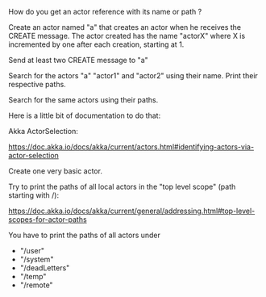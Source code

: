 How do you get an actor reference with its name or path ?

Create an actor named "a" that creates an actor when he receives the CREATE message. The actor created has the name "actorX" where X is incremented by one after each creation, starting at 1.

Send at least two CREATE message to "a"

Search for the actors "a" "actor1" and "actor2" using their name. Print their respective paths.

Search for the same actors using their paths.

Here is a little bit of documentation to do that:

Akka ActorSelection:  

https://doc.akka.io/docs/akka/current/actors.html#identifying-actors-via-actor-selection

Create one very basic actor.

Try to print the paths of all local actors in the "top level scope" (path starting with /):

https://doc.akka.io/docs/akka/current/general/addressing.html#top-level-scopes-for-actor-paths

You have to print the paths of all actors under 

* "/user"
* "/system"
* "/deadLetters"
* "/temp"
* "/remote"
